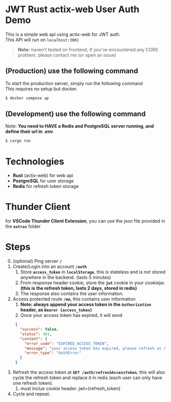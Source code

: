 # JWT Rust actix-web User Auth Demo
This is a simple web api using actix-web for JWT auth.  
This API will run on `localhost:3001`

> **Note:** haven't tested on frontend, if you've encountered any CORS problem,
> please contact me (or open an issue)

## (Production) use the following command
To start the production server, simply run the following command  
This requires no setup but docker.
```sh
$ docker compose up
```

## (Development) use the following command  
Note: **You need to HAVE a Redis and PostgreSQL server running, and define their url in .env**
```sh
$ cargo run
```


# Technologies
- **Rust** (actix-web) for web api
- **PostgreSQL** for user storage
- **Redis** for refresh token storage

# Thunder Client
for **VSCode Thunder Client Extension**, you can use the json file provided in the **`extras`** folder

# Steps
0. (optional) Ping server **`/`**
1. Create/Login into an account **`/auth`**
   1. Store **`access_token`** in **`localStorage`**, this is stateless and is not stored anywhere in the backend. (lasts 5 minutes)
   2. From response header cookie, store the **`jwt`** cookie in your cookiejar. **(this is the refresh token, lasts 2 days, stored in redis)**
   3. The response also contains the user information.
2. Access protected route **`/me`**, this contains user information
   1. **Note: always append your access token in the `Authorization` header, as `Bearer {access_token}`**
   2. Once your access token has expired, it will send
   ```json
    {
      "success": false,
      "status": 401,
      "content": {
        "error_code": "EXPIRED_ACCESS_TOKEN",
        "message": "your access token has expired, please refresh at /auth/refreshAccessToken",
        "error_type": "AuthError"
      }
    }
   ```
3. Refresh the access token at **`GET /auth/refreshAccessToken`**, this will also cycle the refresh token and replace it in redis (each user can only have one refresh token).
   1. must inclue cookie header: jwt={refresh_token}
4. Cycle and repeat.